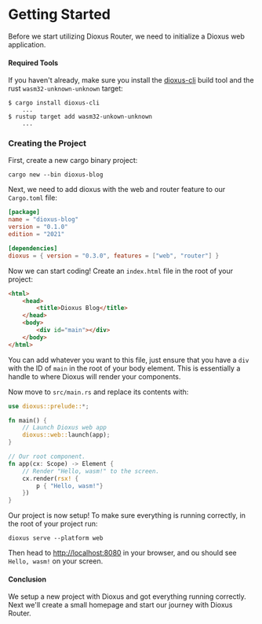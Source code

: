 # Getting Started
Before we start utilizing Dioxus Router, we need to initialize a Dioxus web application.

#### Required Tools
If you haven't already, make sure you install the
[dioxus-cli](https://dioxuslabs.com/nightly/cli/) build tool and the rust
`wasm32-unknown-unknown` target:
```
$ cargo install dioxus-cli
    ...
$ rustup target add wasm32-unkown-unknown
    ...
```

### Creating the Project
First, create a new cargo binary project:
```
cargo new --bin dioxus-blog
```

Next, we need to add dioxus with the web and router feature to our `Cargo.toml`
file:
```toml
[package]
name = "dioxus-blog"
version = "0.1.0"
edition = "2021"

[dependencies]
dioxus = { version = "0.3.0", features = ["web", "router"] }
```

<!-- This doesn't seem to anything? -->
Now we can start coding! Create an `index.html` file in the root of your
project:
```html
<html>
    <head>
        <title>Dioxus Blog</title>
    </head>
    <body>
        <div id="main"></div>
    </body>
</html>
```

You can add whatever you want to this file, just ensure that you have a `div`
with the ID of `main` in the root of your body element. This is essentially a
handle to where Dioxus will render your components.

Now move to `src/main.rs` and replace its contents with:
```rust
use dioxus::prelude::*;

fn main() {
    // Launch Dioxus web app
    dioxus::web::launch(app);
}

// Our root component.
fn app(cx: Scope) -> Element {
    // Render "Hello, wasm!" to the screen.
    cx.render(rsx! {
        p { "Hello, wasm!"}
    })
}
```

Our project is now setup! To make sure everything is running correctly, in the
root of your project run:
```
dioxus serve --platform web
```
Then head to [http://localhost:8080](http://localhost:8080) in your browser, and
 ou should see ``Hello, wasm!`` on your screen.

#### Conclusion
We setup a new project with Dioxus and got everything running correctly. Next
we'll create a small homepage and start our journey with Dioxus Router.
